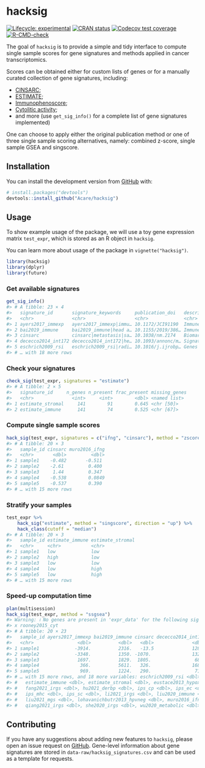 
<!-- README.md is generated from README.Rmd. Please edit that file -->

# hacksig

<!-- badges: start -->

[![Lifecycle:
experimental](https://img.shields.io/badge/lifecycle-experimental-orange.svg)](https://lifecycle.r-lib.org/articles/stages.html#experimental)
[![CRAN
status](https://www.r-pkg.org/badges/version/hacksig)](https://CRAN.R-project.org/package=hacksig)
[![Codecov test
coverage](https://codecov.io/gh/Acare/hacksig/branch/master/graph/badge.svg)](https://app.codecov.io/gh/Acare/hacksig?branch=master)
[![R-CMD-check](https://github.com/Acare/hacksig/workflows/R-CMD-check/badge.svg)](https://github.com/Acare/hacksig/actions)
<!-- badges: end -->

The goal of `hacksig` is to provide a simple and tidy interface to
compute single sample scores for gene signatures and methods applied in
cancer transcriptomics.

Scores can be obtained either for custom lists of genes or for a
manually curated collection of gene signatures, including:

-   [CINSARC](https://doi.org/10.1038/nm.2174);
-   [ESTIMATE](https://doi.org/10.1038/ncomms3612);
-   [Immunophenoscore](https://doi.org/10.1016/j.celrep.2016.12.019);
-   [Cytolitic activity](https://doi.org/10.1016/j.cell.2014.12.033);
-   and more (use `get_sig_info()` for a complete list of gene
    signatures implemented)

One can choose to apply either the original publication method or one of
three single sample scoring alternatives, namely: combined z-score,
single sample GSEA and singscore.

## Installation

You can install the development version from
[GitHub](https://github.com/) with:

``` r
# install.packages("devtools")
devtools::install_github("Acare/hacksig")
```

## Usage

To show example usage of the package, we will use a toy gene expression
matrix `test_expr`, which is stored as an R object in `hacksig`.

You can learn more about usage of the package in `vignette("hacksig")`.

``` r
library(hacksig)
library(dplyr)
library(future)
```

### Get available signatures

``` r
get_sig_info()
#> # A tibble: 23 × 4
#>   signature_id       signature_keywords     publication_doi   description       
#>   <chr>              <chr>                  <chr>             <chr>             
#> 1 ayers2017_immexp   ayers2017_immexp|immu… 10.1172/JCI91190  Immune expanded g…
#> 2 bai2019_immune     bai2019_immune|head a… 10.1155/2019/386… Immune/inflammato…
#> 3 cinsarc            cinsarc|metastasis|sa… 10.1038/nm.2174   Biomarker aimed a…
#> 4 dececco2014_int172 dececco2014_int172|he… 10.1093/annonc/m… Signature aimed a…
#> 5 eschrich2009_rsi   eschrich2009_rsi|radi… 10.1016/j.ijrobp… Genes aimed at pr…
#> # … with 18 more rows
```

### Check your signatures

``` r
check_sig(test_expr, signatures = "estimate")
#> # A tibble: 2 × 5
#>   signature_id     n_genes n_present frac_present missing_genes
#>   <chr>              <int>     <int>        <dbl> <named list> 
#> 1 estimate_stromal     141        91        0.645 <chr [50]>   
#> 2 estimate_immune      141        74        0.525 <chr [67]>
```

### Compute single sample scores

``` r
hack_sig(test_expr, signatures = c("ifng", "cinsarc"), method = "zscore")
#> # A tibble: 20 × 3
#>   sample_id cinsarc muro2016_ifng
#>   <chr>       <dbl>         <dbl>
#> 1 sample1    -0.482       -0.511 
#> 2 sample2    -2.61         0.400 
#> 3 sample3     1.44         0.347 
#> 4 sample4    -0.538        0.0849
#> 5 sample5    -0.537        0.390 
#> # … with 15 more rows
```

### Stratify your samples

``` r
test_expr %>% 
    hack_sig("estimate", method = "singscore", direction = "up") %>% 
    hack_class(cutoff = "median")
#> # A tibble: 20 × 3
#>   sample_id estimate_immune estimate_stromal
#>   <chr>     <chr>           <chr>           
#> 1 sample1   low             low             
#> 2 sample2   high            low             
#> 3 sample3   low             low             
#> 4 sample4   low             high            
#> 5 sample5   low             high            
#> # … with 15 more rows
```

### Speed-up computation time

``` r
plan(multisession)
hack_sig(test_expr, method = "ssgsea")
#> Warning: ℹ No genes are present in 'expr_data' for the following signatures:
#> x rooney2015_cyt
#> # A tibble: 20 × 23
#>   sample_id ayers2017_immexp bai2019_immune cinsarc dececco2014_int172
#>   <chr>                <dbl>          <dbl>   <dbl>              <dbl>
#> 1 sample1             -3914.          2316.   -13.5              1288.
#> 2 sample2             -3348.          1350. -1070.               1322.
#> 3 sample3              1697.          1829.  1805.                685.
#> 4 sample4               366.          5611.   326.               1684.
#> 5 sample5               969.          1224.   290.                718.
#> # … with 15 more rows, and 18 more variables: eschrich2009_rsi <dbl>,
#> #   estimate_immune <dbl>, estimate_stromal <dbl>, eustace2013_hypoxia <dbl>,
#> #   fang2021_irgs <dbl>, hu2021_derbp <dbl>, ips_cp <dbl>, ips_ec <dbl>,
#> #   ips_mhc <dbl>, ips_sc <dbl>, li2021_irgs <dbl>, liu2020_immune <dbl>,
#> #   liu2021_mgs <dbl>, lohavanichbutr2013_hpvneg <dbl>, muro2016_ifng <dbl>,
#> #   qiang2021_irgs <dbl>, she2020_irgs <dbl>, wu2020_metabolic <dbl>
```

## Contributing

If you have any suggestions about adding new features to `hacksig`,
please open an issue request on
[GitHub](https://github.com/Acare/hacksig/issues). Gene-level
information about gene signatures are stored in
`data-raw/hacksig_signatures.csv` and can be used as a template for
requests.
